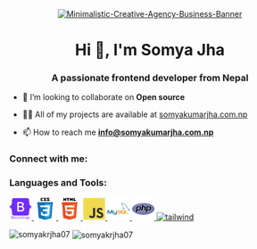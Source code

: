 <div align="center">
    <a href="https://ibb.co/Rh1NrRj">
        <img src="https://i.ibb.co/wJT7G5c/Minimalistic-Creative-Agency-Business-Banner.jpg" alt="Minimalistic-Creative-Agency-Business-Banner" border="0">
    </a>
</div>

<h1 align="center">Hi 👋, I'm Somya Jha</h1>
<h3 align="center">A passionate frontend developer from Nepal</h3>


- 👯 I’m looking to collaborate on **Open source**

- 👨‍💻 All of my projects are available at [somyakumarjha.com.np](somyakumarjha.com.np)

- 📫 How to reach me **info@somyakumarjha.com.np**

<h3 align="left">Connect with me:</h3>
<p align="left">
</p>

<h3 align="left">Languages and Tools:</h3>
<p align="left"> <a href="https://getbootstrap.com" target="_blank" rel="noreferrer"> <img src="https://raw.githubusercontent.com/devicons/devicon/master/icons/bootstrap/bootstrap-plain-wordmark.svg" alt="bootstrap" width="40" height="40"/> </a> <a href="https://www.w3schools.com/css/" target="_blank" rel="noreferrer"> <img src="https://raw.githubusercontent.com/devicons/devicon/master/icons/css3/css3-original-wordmark.svg" alt="css3" width="40" height="40"/> </a> <a href="https://www.w3.org/html/" target="_blank" rel="noreferrer"> <img src="https://raw.githubusercontent.com/devicons/devicon/master/icons/html5/html5-original-wordmark.svg" alt="html5" width="40" height="40"/> </a> <a href="https://developer.mozilla.org/en-US/docs/Web/JavaScript" target="_blank" rel="noreferrer"> <img src="https://raw.githubusercontent.com/devicons/devicon/master/icons/javascript/javascript-original.svg" alt="javascript" width="40" height="40"/> </a> <a href="https://www.mysql.com/" target="_blank" rel="noreferrer"> <img src="https://raw.githubusercontent.com/devicons/devicon/master/icons/mysql/mysql-original-wordmark.svg" alt="mysql" width="40" height="40"/> </a> <a href="https://www.php.net" target="_blank" rel="noreferrer"> <img src="https://raw.githubusercontent.com/devicons/devicon/master/icons/php/php-original.svg" alt="php" width="40" height="40"/> </a> <a href="https://tailwindcss.com/" target="_blank" rel="noreferrer"> <img src="https://www.vectorlogo.zone/logos/tailwindcss/tailwindcss-icon.svg" alt="tailwind" width="40" height="40"/> </a> </p>

<p><img align="left" src="https://github-readme-stats.vercel.app/api/top-langs?username=somyakrjha07&show_icons=true&locale=en&layout=compact" alt="somyakrjha07" /></p>

<p>&nbsp;<img align="center" src="https://github-readme-stats.vercel.app/api?username=somyakrjha07&show_icons=true&locale=en" alt="somyakrjha07" /></p>
